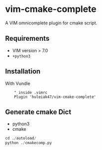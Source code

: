 # vim-cmake-complete

A VIM omnicomplete plugin for cmake script.

## Requirements

- VIM version > 7.0
- `+python3`

## Installation

With Vundle

~~~ vim
    " inside .vimrc
    Plugin 'huleiak47/vim-cmake-complete' 
~~~


## Generate cmake Dict

- python3
- cmake

```python
cd ./autoload/
python ./cmakecomp.py
```


